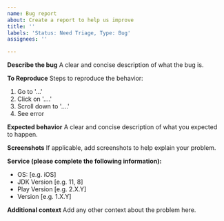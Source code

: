 ```yaml
---
name: Bug report
about: Create a report to help us improve
title: ''
labels: 'Status: Need Triage, Type: Bug'
assignees: ''

---
```


**Describe the bug**
A clear and concise description of what the bug is.

**To Reproduce**
Steps to reproduce the behavior:
1. Go to '...'
2. Click on '....'
3. Scroll down to '....'
4. See error

**Expected behavior**
A clear and concise description of what you expected to happen.

**Screenshots**
If applicable, add screenshots to help explain your problem.

**Service (please complete the following information):**
 - OS: [e.g. iOS]
 - JDK Version [e.g. 11, 8]
 - Play Version [e.g. 2.X.Y]
 - Version [e.g. 1.X.Y]

**Additional context**
Add any other context about the problem here.
